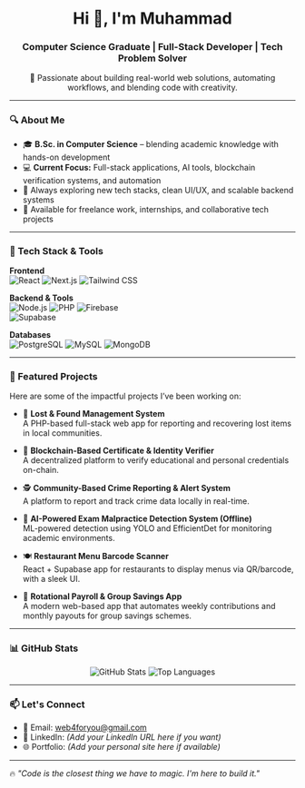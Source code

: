 <h1 align="center">Hi 👋, I'm Muhammad</h1>
<h3 align="center">Computer Science Graduate | Full-Stack Developer | Tech Problem Solver</h3>

<p align="center">
  🚀 Passionate about building real-world web solutions, automating workflows, and blending code with creativity.
</p>

---

### 🔍 About Me

- 🎓 **B.Sc. in Computer Science** – blending academic knowledge with hands-on development  
- 💻 **Current Focus:** Full-stack applications, AI tools, blockchain verification systems, and automation  
- 🌱 Always exploring new tech stacks, clean UI/UX, and scalable backend systems  
- 🤝 Available for freelance work, internships, and collaborative tech projects

---

### 🚀 Tech Stack & Tools

**Frontend**  
![React](https://img.shields.io/badge/-React-61DAFB?style=flat-square&logo=react) 
![Next.js](https://img.shields.io/badge/-Next.js-black?style=flat-square&logo=next.js) 
![Tailwind CSS](https://img.shields.io/badge/-TailwindCSS-38B2AC?style=flat-square&logo=tailwind-css)

**Backend & Tools**  
![Node.js](https://img.shields.io/badge/-Node.js-green?style=flat-square&logo=node.js) 
![PHP](https://img.shields.io/badge/-PHP-777BB4?style=flat-square&logo=php) 
![Firebase](https://img.shields.io/badge/-Firebase-FC6C03?style=flat-square&logo=firebase)  
![Supabase](https://img.shields.io/badge/-Supabase-3ECF8E?style=flat-square&logo=supabase)

**Databases**  
![PostgreSQL](https://img.shields.io/badge/-PostgreSQL-336791?style=flat-square&logo=postgresql) 
![MySQL](https://img.shields.io/badge/-MySQL-4479A1?style=flat-square&logo=mysql) 
![MongoDB](https://img.shields.io/badge/-MongoDB-4EA94B?style=flat-square&logo=mongodb)

---

### 🧠 Featured Projects

Here are some of the impactful projects I’ve been working on:

- 🧾 **Lost & Found Management System**  
  A PHP-based full-stack web app for reporting and recovering lost items in local communities.

- 🔐 **Blockchain-Based Certificate & Identity Verifier**  
  A decentralized platform to verify educational and personal credentials on-chain.

- 🕵️ **Community-Based Crime Reporting & Alert System**  
  A platform to report and track crime data locally in real-time.

- 🤖 **AI-Powered Exam Malpractice Detection System (Offline)**  
  ML-powered detection using YOLO and EfficientDet for monitoring academic environments.

- 🍽️ **Restaurant Menu Barcode Scanner**  
  React + Supabase app for restaurants to display menus via QR/barcode, with a sleek UI.

- 💸 **Rotational Payroll & Group Savings App**  
  A modern web-based app that automates weekly contributions and monthly payouts for group savings schemes.

---

### 📊 GitHub Stats

<p align="center">
  <img src="https://github-readme-stats.vercel.app/api?username=muhammad-js&show_icons=true&theme=radical" alt="GitHub Stats" />
  <img src="https://github-readme-stats.vercel.app/api/top-langs/?username=muhammad-js&layout=compact&theme=radical" alt="Top Languages" />
</p>

---

### 📫 Let's Connect

- 📧 Email: [web4foryou@gmail.com](mailto:web4foryou@gmail.com)  
- 💼 LinkedIn: *(Add your LinkedIn URL here if you want)*  
- 🌐 Portfolio: *(Add your personal site here if available)*  

---

🔥 *"Code is the closest thing we have to magic. I'm here to build it."*

